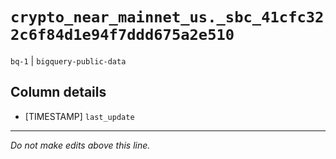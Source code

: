 # `crypto_near_mainnet_us._sbc_41cfc322c6f84d1e94f7ddd675a2e510`
`bq-1` | `bigquery-public-data`

## Column details
* [TIMESTAMP] `last_update`

-------------------------------------------------------------------------------
*Do not make edits above this line.*
